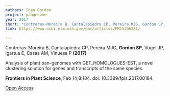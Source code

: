 ```yaml
---
authors: Sean Gordon
project: pangenome
year: 2017
short: "Contreras-Moreira B, Cantalapiedra CP, Pereira MJG, Gordon SP, Vogel JP, Igartua E, Casas AM, Vinuesa P (2017) Analysis of plant pan-genomes with GET_HOMOLOGUES-EST, a novel clustering solution for genes and transcripts of the same species.  Frontiers in Plant Science, Feb 14;8:184. doi: 10.3389/fpls.2017.00184."
link: https://www.ncbi.nlm.nih.gov/pmc/articles/PMC5306281/

---
```


Contreras-Moreira B, Cantalapiedra CP, Pereira MJG, **Gordon SP**, Vogel JP, Igartua E, Casas AM, Vinuesa P **(2017)** 

Analysis of plant pan-genomes with GET_HOMOLOGUES-EST, a novel clustering solution for genes and transcripts of the same species.  

**Frontiers in Plant Science**, Feb 14;8:184. doi: 10.3389/fpls.2017.00184.

[Open Access](https://www.ncbi.nlm.nih.gov/pmc/articles/PMC5306281/)